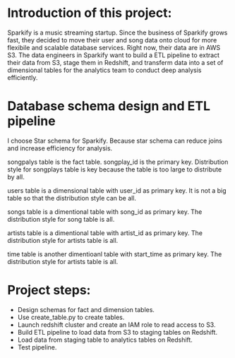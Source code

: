 # Introduction of this project:

Sparkify is a music streaming startup. Since the business of Sparkify grows fast, they decided to move their user and song data onto cloud for more flexibile and scalable database services. 
Right now, their data are in AWS S3. The data engineers in Sparkify want to build a ETL pipeline to extract their data from S3, stage them in Redshift, and transferm data into a set of dimensional tables for the analytics team to conduct deep analysis efficiently. 



# Database schema design and ETL pipeline

I choose Star schema for Sparkify. Because star schema can reduce joins and increase efficiency for analysis.

songpalys table is the fact table. songplay_id is the primary key. Distribution style for songplays table is key because the table is too large to distribute by all.

users table is a dimensional table with user_id as primary key. It is not a big table so that the distribution style can be all.

songs table is a dimentional table with song_id as primary key. The distribution style for song table is all.

artists table is a dimentional table with artist_id as primary key. The distribution style for artists table is all.

time table is another dimentioanl table with start_time as primary key. The distribution style for artists table is all.


# Project steps:

- Design schemas for fact and dimension tables. 
- Use create_table.py to create tables. 
- Launch redshift cluster and create an IAM role to read access to S3.
- Build ETL pipeline to load data from S3 to staging tables on Redshift.  
- Load data from staging table to analytics tables on Redshift.
- Test pipeline.







